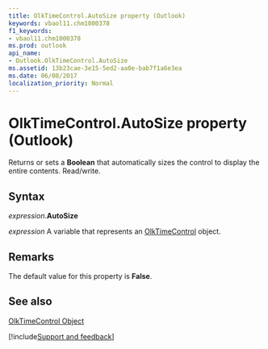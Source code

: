 ```yaml
---
title: OlkTimeControl.AutoSize property (Outlook)
keywords: vbaol11.chm1000378
f1_keywords:
- vbaol11.chm1000378
ms.prod: outlook
api_name:
- Outlook.OlkTimeControl.AutoSize
ms.assetid: 13b23cae-3e15-5ed2-aa0e-bab7f1a6e3ea
ms.date: 06/08/2017
localization_priority: Normal
---
```



# OlkTimeControl.AutoSize property (Outlook)

Returns or sets a  **Boolean** that automatically sizes the control to display the entire contents. Read/write.


## Syntax

_expression_.**AutoSize**

_expression_ A variable that represents an [OlkTimeControl](Outlook.OlkTimeControl.md) object.


## Remarks

 The default value for this property is **False**.


## See also


[OlkTimeControl Object](Outlook.OlkTimeControl.md)

[!include[Support and feedback](~/includes/feedback-boilerplate.md)]
